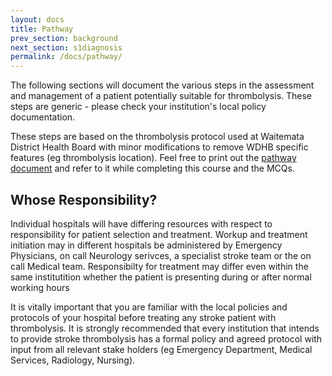 ```yaml
---
layout: docs
title: Pathway
prev_section: background
next_section: s1diagnosis
permalink: /docs/pathway/
---
```


The following sections will document the various steps in the assessment and management of a patient potentially suitable for thrombolysis. These steps are generic - please check your institution's local policy documentation.

These steps are based on the thrombolysis protocol used at Waitemata District Health Board with minor modifications to remove WDHB specific features (eg thrombolysis location). Feel free to print out the [pathway document]({{site.url}}/resources/pathway.pdf) and refer to it while completing this course and the MCQs.

## Whose Responsibility?

Individual hospitals will have differing resources with respect to responsibility for patient selection and treatment. Workup and treatment initiation may in different hospitals be administered by Emergency Physicians, on call Neurology serivces, a specialist stroke team or the on call Medical team. Responsibilty for treatment may differ even within the same institutition whether the patient is presenting during or after normal working hours 

<div class="note warning">
It is vitally important that you are familiar with the local policies and protocols of your hospital before treating any stroke patient with thrombolysis. It is strongly recommended that every institution that intends to provide stroke thrombolysis has a formal policy and agreed protocol with input from all relevant stake holders (eg Emergency Department, Medical Services, Radiology, Nursing). 
</div>

